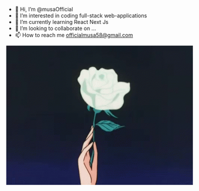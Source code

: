 - 👋 Hi, I’m @musaOfficial
- 👀 I’m interested in coding full-stack web-applications
- 🌱 I’m currently learning React Next Js
- 💞️ I’m looking to collaborate on ...
- 📫 How to reach me officialmusa58@gmail.com

![](white_rose.gif)
<!---
musaOfficial/musaOfficial is a ✨ special ✨ repository because its `README.md` (this file) appears on your GitHub profile.
You can click the Preview link to take a look at your changes.
--->
